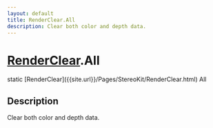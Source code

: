 ```yaml
---
layout: default
title: RenderClear.All
description: Clear both color and depth data.
---
```

# [RenderClear]({{site.url}}/Pages/StereoKit/RenderClear.html).All

<div class='signature' markdown='1'>
static [RenderClear]({{site.url}}/Pages/StereoKit/RenderClear.html) All
</div>

## Description
Clear both color and depth data.

